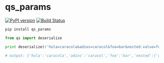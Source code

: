 
# qs_params

[![PyPI version](https://badge.fury.io/py/qs-params.svg)](https://badge.fury.io/py/qs-params)
[![Build Status](https://travis-ci.org/pyKilt/qs_params.svg?branch=master)](https://travis-ci.org/pyKilt/qs_params)

``` sh
pip install qs_params
```

``` py
from qs import deserialize

print deserialize(r'hola=caracola&adios=caracol&foo=bar&nested.value=foobar')

# output: {'hola':'caracola','adios':'caracol','foo':'bar','nested':{'value': 'foobar'}}
```
